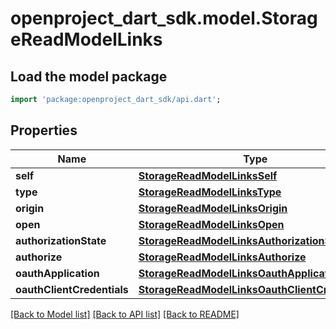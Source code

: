 # openproject_dart_sdk.model.StorageReadModelLinks

## Load the model package
```dart
import 'package:openproject_dart_sdk/api.dart';
```

## Properties
Name | Type | Description | Notes
------------ | ------------- | ------------- | -------------
**self** | [**StorageReadModelLinksSelf**](StorageReadModelLinksSelf.md) |  | 
**type** | [**StorageReadModelLinksType**](StorageReadModelLinksType.md) |  | 
**origin** | [**StorageReadModelLinksOrigin**](StorageReadModelLinksOrigin.md) |  | 
**open** | [**StorageReadModelLinksOpen**](StorageReadModelLinksOpen.md) |  | 
**authorizationState** | [**StorageReadModelLinksAuthorizationState**](StorageReadModelLinksAuthorizationState.md) |  | 
**authorize** | [**StorageReadModelLinksAuthorize**](StorageReadModelLinksAuthorize.md) |  | [optional] 
**oauthApplication** | [**StorageReadModelLinksOauthApplication**](StorageReadModelLinksOauthApplication.md) |  | [optional] 
**oauthClientCredentials** | [**StorageReadModelLinksOauthClientCredentials**](StorageReadModelLinksOauthClientCredentials.md) |  | [optional] 

[[Back to Model list]](../README.md#documentation-for-models) [[Back to API list]](../README.md#documentation-for-api-endpoints) [[Back to README]](../README.md)


